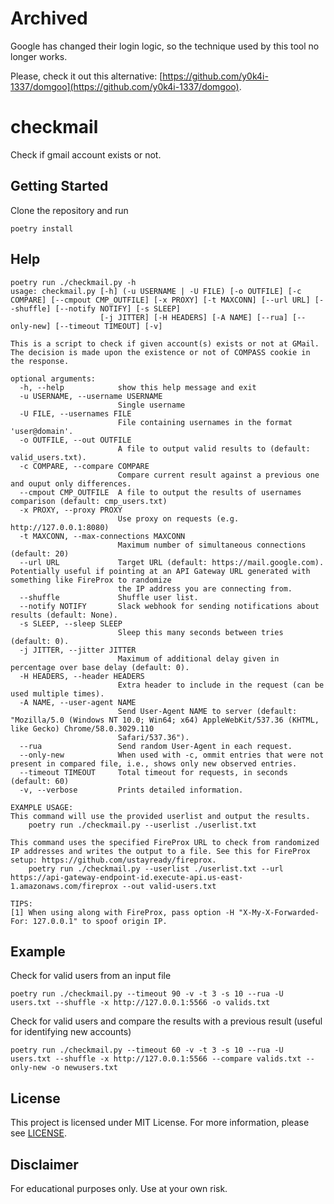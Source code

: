 # Archived

Google has changed their login logic, so the technique used by this tool no longer works.

Please, check it out this alternative: [https://github.com/y0k4i-1337/domgoo](https://github.com/y0k4i-1337/domgoo).

# checkmail

Check if gmail account exists or not.

## Getting Started

Clone the repository and run
```
poetry install
```

## Help

```
poetry run ./checkmail.py -h
usage: checkmail.py [-h] (-u USERNAME | -U FILE) [-o OUTFILE] [-c COMPARE] [--cmpout CMP_OUTFILE] [-x PROXY] [-t MAXCONN] [--url URL] [--shuffle] [--notify NOTIFY] [-s SLEEP]
                    [-j JITTER] [-H HEADERS] [-A NAME] [--rua] [--only-new] [--timeout TIMEOUT] [-v]

This is a script to check if given account(s) exists or not at GMail. The decision is made upon the existence or not of COMPASS cookie in the response.

optional arguments:
  -h, --help            show this help message and exit
  -u USERNAME, --username USERNAME
                        Single username
  -U FILE, --usernames FILE
                        File containing usernames in the format 'user@domain'.
  -o OUTFILE, --out OUTFILE
                        A file to output valid results to (default: valid_users.txt).
  -c COMPARE, --compare COMPARE
                        Compare current result against a previous one and ouput only differences.
  --cmpout CMP_OUTFILE  A file to output the results of usernames comparison (default: cmp_users.txt)
  -x PROXY, --proxy PROXY
                        Use proxy on requests (e.g. http://127.0.0.1:8080)
  -t MAXCONN, --max-connections MAXCONN
                        Maximum number of simultaneous connections (default: 20)
  --url URL             Target URL (default: https://mail.google.com). Potentially useful if pointing at an API Gateway URL generated with something like FireProx to randomize
                        the IP address you are connecting from.
  --shuffle             Shuffle user list.
  --notify NOTIFY       Slack webhook for sending notifications about results (default: None).
  -s SLEEP, --sleep SLEEP
                        Sleep this many seconds between tries (default: 0).
  -j JITTER, --jitter JITTER
                        Maximum of additional delay given in percentage over base delay (default: 0).
  -H HEADERS, --header HEADERS
                        Extra header to include in the request (can be used multiple times).
  -A NAME, --user-agent NAME
                        Send User-Agent NAME to server (default: "Mozilla/5.0 (Windows NT 10.0; Win64; x64) AppleWebKit/537.36 (KHTML, like Gecko) Chrome/58.0.3029.110
                        Safari/537.36").
  --rua                 Send random User-Agent in each request.
  --only-new            When used with -c, ommit entries that were not present in compared file, i.e., shows only new observed entries.
  --timeout TIMEOUT     Total timeout for requests, in seconds (default: 60)
  -v, --verbose         Prints detailed information.

EXAMPLE USAGE:
This command will use the provided userlist and output the results.
    poetry run ./checkmail.py --userlist ./userlist.txt

This command uses the specified FireProx URL to check from randomized IP addresses and writes the output to a file. See this for FireProx setup: https://github.com/ustayready/fireprox.
    poetry run ./checkmail.py --userlist ./userlist.txt --url https://api-gateway-endpoint-id.execute-api.us-east-1.amazonaws.com/fireprox --out valid-users.txt

TIPS:
[1] When using along with FireProx, pass option -H "X-My-X-Forwarded-For: 127.0.0.1" to spoof origin IP.
```

## Example

Check for valid users from an input file

```
poetry run ./checkmail.py --timeout 90 -v -t 3 -s 10 --rua -U users.txt --shuffle -x http://127.0.0.1:5566 -o valids.txt
```

Check for valid users and compare the results with a previous result (useful for identifying new accounts)

```
poetry run ./checkmail.py --timeout 60 -v -t 3 -s 10 --rua -U users.txt --shuffle -x http://127.0.0.1:5566 --compare valids.txt --only-new -o newusers.txt
```

## License

This project is licensed under MIT License. For more information, please see [LICENSE](LICENSE).


## Disclaimer

For educational purposes only. Use at your own risk.
